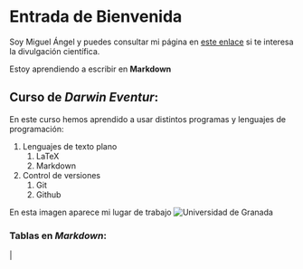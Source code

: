 ﻿
# Entrada de Bienvenida

Soy Miguel Ángel y puedes consultar mi página en [este enlace](https://cienciaintravenosa.wordress.com) si te interesa la divulgación científica.

Estoy aprendiendo a escribir en **Markdown**

## Curso de *Darwin Eventur*:

En este curso hemos aprendido a usar distintos programas y lenguajes de programación:

1. Lenguajes de texto plano
	1. LaTeX
	1. Markdown
1. Control de versiones
	1. Git
	1. Github

En esta imagen aparece mi lugar de trabajo
![Universidad de Granada](http://www.vectorlogo.es/wp-content/uploads/2014/12/logo-vector-universidad-de-granada-institucional.jpg)

### Tablas en *Markdown*:

|